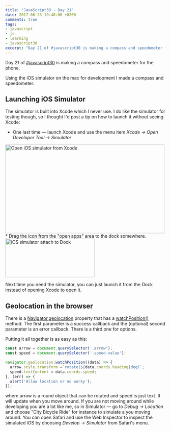```yaml
---
title: "JavaScript30 - Day 21"
date: 2017-06-23 19:40:00 +0200
comments: true
tags:
- javascript
- js
- learning
- javascript30
excerpt: "Day 21 of #javascript30 is making a compass and speedometer for the phone."
---
```

Day 21 of [#javascript30](https://javascript30.com) is making a compass and speedometer for the phone.

Using the iOS simulator on the mac for development I made a compass and speedometer. 

## Launching iOS Simulator
The simulator is built into Xcode which I never use. I do like the simulator for testing though, so I thought I'd post a tip on how to launch it without seeing Xcode:

* One last time &mdash; launch Xcode and use the menu item _Xcode -> Open Developer Tool -> Simulator_
<img class="centered-image" src="/img/xcode-ios-simulator.png" alt="Open iOS simulator from Xcode" width="500" height="278">
* Drag the icon from the "open apps" area to the dock somewhere.
<img class="centered-image" src="/img/ios-simulator.gif" alt="iOS simulator attach to Dock" width="280" height="121">

Next time you need the simulator, you can just launch it from the Dock instead of opening Xcode to open it.

## Geolocation in the browser
There is a [Navigator.geolocation](https://developer.mozilla.org/en-US/docs/Web/API/Navigator/geolocation) property that has a [watchPosition()](https://developer.mozilla.org/en-US/docs/Web/API/Geolocation/watchPosition) method. The first parameter is a success callback and the (optional) second parameter is an error callback. There is a third one for options.

Putting it all together is as easy as this:
```js
const arrow = document.querySelector('.arrow');
const speed = document.querySelector('.speed-value');

navigator.geolocation.watchPosition((data) => {
  arrow.style.transform =`rotate(${data.coords.heading}deg)`;
  speed.textContent = data.coords.speed;
}, (err) => {
  alert('Allow location or no worky');
});
```
where arrow is a round object that can be rotated and speed is just text. It will update when you move around. If you are not moving around while developing you are a lot like me, so in Simulator &mdash; go to _Debug -> Location_ and choose "City Bicycle Ride" for instance to simulate a you moving around. You can open Safari and use the Web Inspector to inspect the simulated iOS by choosing _Develop -> Simulator_ from Safari's menu.
